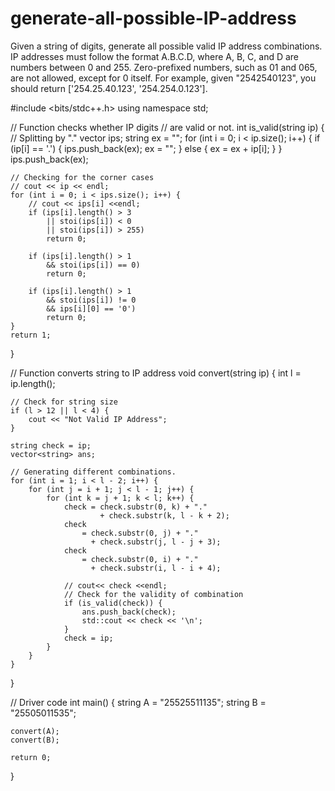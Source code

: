 # generate-all-possible-IP-address
Given a string of digits, generate all possible valid IP address combinations.  IP addresses must follow the format A.B.C.D, where A, B, C, and D are numbers between 0 and 255. Zero-prefixed numbers, such as 01 and 065, are not allowed, except for 0 itself.  For example, given "2542540123", you should return ['254.25.40.123', '254.254.0.123'].

#include <bits/stdc++.h> 
using namespace std; 
  
// Function checks whether IP digits 
// are valid or not. 
int is_valid(string ip) 
{ 
    // Splitting by "." 
    vector<string> ips; 
    string ex = ""; 
    for (int i = 0; i < ip.size(); i++) { 
        if (ip[i] == '.') { 
            ips.push_back(ex); 
            ex = ""; 
        } 
        else { 
            ex = ex + ip[i]; 
        } 
    } 
    ips.push_back(ex); 
  
    // Checking for the corner cases 
    // cout << ip << endl; 
    for (int i = 0; i < ips.size(); i++) { 
        // cout << ips[i] <<endl; 
        if (ips[i].length() > 3 
            || stoi(ips[i]) < 0 
            || stoi(ips[i]) > 255) 
            return 0; 
  
        if (ips[i].length() > 1 
            && stoi(ips[i]) == 0) 
            return 0; 
  
        if (ips[i].length() > 1 
            && stoi(ips[i]) != 0 
            && ips[i][0] == '0') 
            return 0; 
    } 
    return 1; 
} 
  
// Function converts string to IP address 
void convert(string ip) 
{ 
    int l = ip.length(); 
  
    // Check for string size 
    if (l > 12 || l < 4) { 
        cout << "Not Valid IP Address"; 
    } 
  
    string check = ip; 
    vector<string> ans; 
  
    // Generating different combinations. 
    for (int i = 1; i < l - 2; i++) { 
        for (int j = i + 1; j < l - 1; j++) { 
            for (int k = j + 1; k < l; k++) { 
                check = check.substr(0, k) + "."
                        + check.substr(k, l - k + 2); 
                check 
                    = check.substr(0, j) + "."
                      + check.substr(j, l - j + 3); 
                check 
                    = check.substr(0, i) + "."
                      + check.substr(i, l - i + 4); 
  
                // cout<< check <<endl; 
                // Check for the validity of combination 
                if (is_valid(check)) { 
                    ans.push_back(check); 
                    std::cout << check << '\n'; 
                } 
                check = ip; 
            } 
        } 
    } 
} 
  
// Driver code 
int main() 
{ 
    string A = "25525511135"; 
    string B = "25505011535"; 
  
    convert(A); 
    convert(B); 
  
    return 0; 
} 
